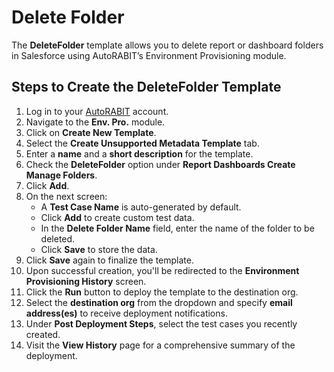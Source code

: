# Delete Folder

The **DeleteFolder** template allows you to delete report or dashboard folders in Salesforce using AutoRABIT’s Environment Provisioning module.

## Steps to Create the DeleteFolder Template

1. Log in to your [AutoRABIT](https://www.autorabit.com/) account.
2. Navigate to the **Env. Pro.** module.
3. Click on **Create New Template**.
4. Select the **Create Unsupported Metadata Template** tab.
5. Enter a **name** and a **short description** for the template.
6. Check the **DeleteFolder** option under **Report Dashboards Create Manage Folders**.
7. Click **Add**.
8. On the next screen:
   * A **Test Case Name** is auto-generated by default.
   * Click **Add** to create custom test data.
   * In the **Delete Folder Name** field, enter the name of the folder to be deleted.
   * Click **Save** to store the data.
9. Click **Save** again to finalize the template.
10. Upon successful creation, you'll be redirected to the **Environment Provisioning History** screen.
11. Click the **Run** button to deploy the template to the destination org.
12. Select the **destination org** from the dropdown and specify **email address(es)** to receive deployment notifications.
13. Under **Post Deployment Steps**, select the test cases you recently created.
14. Visit the **View History** page for a comprehensive summary of the deployment.

